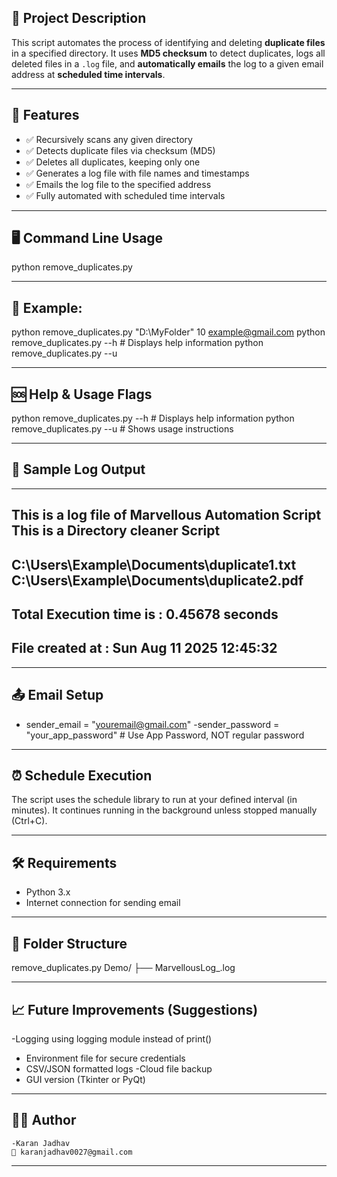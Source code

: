 
## 📄 Project Description

This script automates the process of identifying and deleting **duplicate files** in a specified directory. It uses **MD5 checksum** to detect duplicates, logs all deleted files in a `.log` file, and **automatically emails** the log to a given email address at **scheduled time intervals**.

---

## 🧰 Features

- ✅ Recursively scans any given directory
- ✅ Detects duplicate files via checksum (MD5)
- ✅ Deletes all duplicates, keeping only one
- ✅ Generates a log file with file names and timestamps
- ✅ Emails the log file to the specified address
- ✅ Fully automated with scheduled time intervals

---

## 🖥️ Command Line Usage

python remove_duplicates.py <DirectoryPath> <TimeInMinutes> <ReceiverEmail>

---

## 📌 Example:

python remove_duplicates.py "D:\MyFolder" 10 example@gmail.com
python remove_duplicates.py --h     # Displays help information
python remove_duplicates.py --u

---
## 🆘 Help & Usage Flags

  python remove_duplicates.py --h     # Displays help information
  python remove_duplicates.py --u     # Shows usage instructions
  
---
## 📁 Sample Log Output

  ------------------------------------------------------
This is a log file of Marvellous Automation Script
This is a Directory cleaner Script
------------------------------------------------------
C:\Users\Example\Documents\duplicate1.txt
C:\Users\Example\Documents\duplicate2.pdf
------------------------------------------------------
Total Execution time is : 0.45678 seconds
------------------------------------------------------
File created at : Sun Aug 11 2025 12:45:32
------------------------------------------------------

---

## 📤 Email Setup

 - sender_email = "youremail@gmail.com"
  -sender_password = "your_app_password"  # Use App Password, NOT regular password
   
  ---
  
## ⏰ Schedule Execution

   The script uses the schedule library to run at your defined interval (in minutes). It continues running in the background unless stopped manually (Ctrl+C).
   
---

## 🛠 Requirements

  - Python 3.x
  - Internet connection for sending email
   
---

## 📂 Folder Structure

 remove_duplicates.py
 Demo/
 ├── MarvellousLog_<timestamp>.log
 
 ---
 
## 📈 Future Improvements (Suggestions)

  -Logging using logging module instead of print()
  - Environment file for secure credentials
  - CSV/JSON formatted logs
  -Cloud file backup
  - GUI version (Tkinter or PyQt)
    
---

## 👨‍💻 Author

    
    -Karan Jadhav
    📧 karanjadhav0027@gmail.com
     
---
